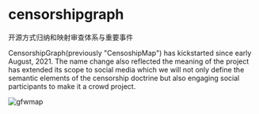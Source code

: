 # censorshipgraph
开源方式归纳和映射审查体系与重要事件

CensorshipGraph(previously "CensoshipMap") has kickstarted since early August, 2021. The name change also reflected the meaning of the project has extended its scope to social media which we will not only define the semantic elements of the censorship doctrine but also engaging social participants to make it a crowd project.

![gfwmap](https://user-images.githubusercontent.com/33362680/138032829-f8ea6885-310d-4ac4-b9e8-f633bf88c53a.png)
